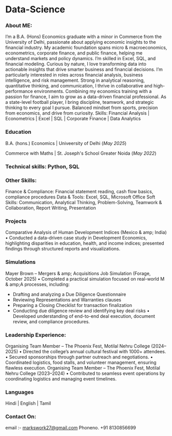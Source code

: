 # Data-Science


### About ME: 
I’m a B.A. (Hons) Economics graduate with a minor in Commerce from the University of Delhi, passionate about applying economic insights to the financial industry.
My academic foundation spans micro & macroeconomics, econometrics, corporate finance, and public finance, helping me understand markets and policy dynamics.
I’m skilled in Excel, SQL, and financial modeling.
Curious by nature, I love transforming data into actionable insights that drive smarter business and financial decisions. I’m particularly interested in roles across financial analysis, business intelligence, and risk management. Strong in analytical reasoning, quantitative thinking, and communication, I thrive in collaborative and high-performance environments.
Combining my economics training with a passion for finance, I aim to grow as a data-driven financial professional. As a state-level football player, I bring discipline, teamwork, and strategic thinking to every goal I pursue.
Balanced mindset from sports, precision from economics, and drive from curiosity.
Skills: Financial Analysis | Econometrics | Excel | SQL | Corporate Finance | Data Analytics




### Education
B.A. (hons.) Economics | Univeersity of Delhi (_May 2025_)

Commerce with Maths | St. Joseph's School Greater Noida (_May 2022_)


### Technical skills: Python, SQL


### Other Skills:
Finance &amp; Compliance: Financial statement reading, cash flow basics, compliance procedures
Data &amp; Tools: Excel, SQL, Microsoft Office
Soft Skills: Communication, Analytical Thinking, Problem-Solving, Teamwork &amp; Collaboration,
Report Writing, Presentation


### Projects
Comparative Analysis of Human Development Indices (Mexico & amp; India)
• Conducted a data-driven case study in Development Economics, highlighting disparities in
education, health, and income indices; presented findings through structured reports and
visualizations.

### Simulations 
Mayer Brown – Mergers & amp; Acquisitions Job Simulation (Forage, October 2025)
• Completed a practical simulation focused on real-world M & amp;A processes, including:
- Drafting and analyzing a Due Diligence Questionnaire
- Reviewing Representations and Warranties clauses
- Preparing a Closing Checklist for transaction finalization
- Conducting due diligence review and identifying key deal risks
• Developed understanding of end-to-end deal execution, document review, and compliance
procedures.


### Leadership Experience: 
Organising Team Member – The Phoenix Fest, Motilal Nehru College (2024–2025)
• Directed the college’s annual cultural festival with 1000+ attendees.
• Secured sponsorships through partner outreach and negotiations.
• Coordinated logistics, food stalls, and volunteer management, ensuring flawless execution.
Organising Team Member – The Phoenix Fest, Motilal Nehru College (2023–2024)
• Contributed to seamless event operations by coordinating logistics and managing event
timelines.


### Languages
Hindi | English | Tamil

### Contact On: 
email :- markswork27@gmail.com
Phoneno. +91 8130856699
